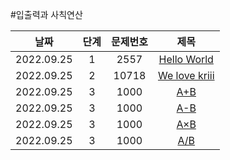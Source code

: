 #입출력과 사칙연산

|날짜|단계|문제번호|제목|
|:---:|:---:|:---:|:---:|
|2022.09.25|1|2557|[Hello World]()|
|2022.09.25|2|10718|[We love kriii]()|
|2022.09.25|3|1000|[A+B]()|
|2022.09.25|3|1000|[A-B]()|
|2022.09.25|3|1000|[A×B]()|
|2022.09.25|3|1000|[A/B]()|
